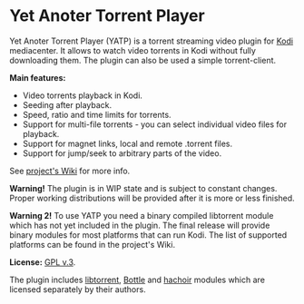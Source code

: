 # Yet Anoter Torrent Player

Yet Anoter Torrent Player (YATP) is a torrent streaming video plugin for [Kodi](http://kodi.tv) mediacenter.
It allows to watch video torrents in Kodi without fully downloading them. The plugin can also be used a simple
torrent-client.

**Main features:**

- Video torrents playback in Kodi.
- Seeding after playback.
- Speed, ratio and time limits for torrents.
- Support for multi-file torrents - you can select individual video files for playback.
- Support for magnet links, local and remote .torrent files.
- Support for jump/seek to arbitrary parts of the video.

See [project's Wiki](https://github.com/romanvm/kodi.yatp/wiki) for more info.

**Warning!** The plugin is in WIP state and is subject to constant changes. Proper working distributions
will be provided after it is more or less finished.

**Warning 2!** To use YATP you need a binary compiled libtorrent module which has not yet included in the plugin.
The final release will provide binary modules for most platforms that can run Kodi.
The list of supported platforms can be found in the project's Wiki.

**License:** [GPL v.3](http://www.gnu.org/licenses/gpl-3.0.en.html).

The plugin includes [libtorrent](http://libtorrent.org), [Bottle](http://bottlepy.org/docs/dev/index.html)
and [hachoir](http://hachoir3.readthedocs.org) modules which are licensed separately by their authors.
